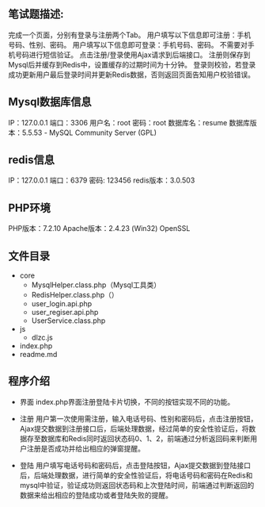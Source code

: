## 笔试题描述:
完成一个页面，分别有登录与注册两个Tab。
用户填写以下信息即可注册：手机号码、性别、密码。
用户填写以下信息即可登录：手机号码、密码。
不需要对手机号码进行短信验证。
点击注册/登录使用Ajax请求到后端接口。
注册则保存到Mysql后并缓存到Redis中，设置缓存的过期时间为十分钟。
登录则校验，若登录成功更新用户最后登录时间并更新Redis数据，否则返回页面告知用户校验错误。

## Mysql数据库信息
IP：127.0.0.1
端口：3306
用户名：root
密码：root
数据库名：resume
数据库版本：5.5.53 - MySQL Community Server (GPL)

## redis信息
IP：127.0.0.1
端口：6379
密码: 123456
redis版本：3.0.503

## PHP环境
PHP版本：7.2.10
Apache版本：2.4.23 (Win32) OpenSSL

## 文件目录
* core
    * MysqlHelper.class.php（Mysql工具类）
    * RedisHelper.class.php（）
    * user_login.api.php
    * user_regiser.api.php
    * UserService.class.php
* js
     * dlzc.js
* index.php
* readme.md

## 程序介绍
* 界面
index.php界面注册登陆卡片切换，不同的按钮实现不同的功能。

* 注册
用户第一次使用需注册，输入电话号码、性别和密码后，点击注册按钮，Ajax提交数据到注册接口后，后端处理数据，经过简单的安全性验证后，将数据存至数据库和Redis同时返回状态码0、1、2，前端通过分析返回码来判断用户注册是否成功并给出相应的弹窗提醒。

* 登陆
用户填写电话号码和密码后，点击登陆按钮，Ajax提交数据到登陆接口后，后端处理数据，进行简单的安全性验证后，将电话号码和密码在Redis和mysql中验证，验证成功则返回状态码和上次登陆时间，前端通过判断返回的数据来给出相应的登陆成功或者登陆失败的提醒。
